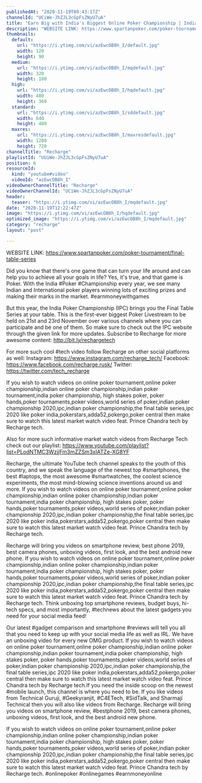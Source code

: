 ```yaml
---
publishedAt: "2020-11-19T09:43:17Z"
channelId: "UCiWe-JhZJL3cGpFsZNyU7uA"
title: "Earn Big with India's Biggest Online Poker Championship | India Poker Championship"
description: "WEBSITE LINK: https://www.spartanpoker.com/poker-tournament/final-table-series\n\nDid you know that there's one game that can turn your life around and can help you to achieve all your goals in life? Yes, it's true, and that game is Poker. With the India #Poker #Championship every year, we see many Indian and International poker players winning lots of exciting prizes and making their marks in the market. #earnmoneywithgames\n\nBut this year, the India Poker Championship (IPC) brings you the Final Table Series at your table. This is the first-ever biggest Poker Livestream to be held on 21st and 23rd November over various channels where you can participate and be one of them. So make sure to check out the IPC website through the given link for more updates. Subscribe to Recharge for more awesome content: http://bit.ly/rechargetech\n\nFor more such cool #tech video follow Recharge on other social platforms as well:\nInstagram: https://www.instagram.com/recharge_tech/\nFacebook: https://www.facebook.com/recharge.rusk/\nTwitter: https://twitter.com/tech_recharge\n\nIf you wish to watch videos on online poker tournament,online poker championship,indian online poker championship,indian poker tournament,india poker championship, high stakes poker, poker hands,poker tournaments,poker videos,world series of poker,indian poker championship 2020,ipc,indian poker championship,the final table series,ipc 2020 like poker india,pokerstars,adda52,pokergo,poker central then make sure to watch this latest market watch video feat. Prince Chandra tech by Recharge tech.\n\nAlso for more such informative market watch videos from Recharge Tech check out our playlist: https://www.youtube.com/playlist?list=PLodNTMC3WzjjFm3mZZSm3xIATZe-XG8YF\n\nRecharge, the ultimate YouTube tech channel speaks to the youth of this country, and we speak the language of the newest top #smartphones, the best #laptops, the most awesome #smartwatches, the coolest science experiments, the most mind-blowing science inventions around us and more. If you wish to watch videos on online poker tournament,online poker championship,indian online poker championship,indian poker tournament,india poker championship, high stakes poker, poker hands,poker tournaments,poker videos,world series of poker,indian poker championship 2020,ipc,indian poker championship,the final table series,ipc 2020 like poker india,pokerstars,adda52,pokergo,poker central then make sure to watch this latest market watch video feat. Prince Chandra tech by Recharge tech.\n\nRecharge will bring you videos on smartphone review, best phone 2019, best camera phones, unboxing videos, first look, and the best android new phone. If you wish to watch videos on online poker tournament,online poker championship,indian online poker championship,indian poker tournament,india poker championship, high stakes poker, poker hands,poker tournaments,poker videos,world series of poker,indian poker championship 2020,ipc,indian poker championship,the final table series,ipc 2020 like poker india,pokerstars,adda52,pokergo,poker central then make sure to watch this latest market watch video feat. Prince Chandra tech by Recharge tech. Think unboxing top smartphone reviews, budget buys, hi-tech specs, and most importantly, #technews about the latest gadgets you need for your social media feed! \n\nOur latest #gadget comparison and smartphone #reviews will tell you all that you need to keep up with your social media life as well as IRL. We have an unboxing video for every new OMG product. If you wish to watch videos on online poker tournament,online poker championship,indian online poker championship,indian poker tournament,india poker championship, high stakes poker, poker hands,poker tournaments,poker videos,world series of poker,indian poker championship 2020,ipc,indian poker championship,the final table series,ipc 2020 like poker india,pokerstars,adda52,pokergo,poker central then make sure to watch this latest market watch video feat. Prince Chandra tech by Recharge tech.If you need the inside scoop on the newest #mobile launch, this channel is where you need to be. If you like videos from Technical Guruji, #Geekyranjit, #C4ETech, #SidTalk, and Sharmaji Technical then you will also like videos from Recharge. Recharge will bring you videos on smartphone review, #bestphone 2019, best camera phones, unboxing videos, first look, and the best android new phone.\n\nIf you wish to watch videos on online poker tournament,online poker championship,indian online poker championship,indian poker tournament,india poker championship, high stakes poker, poker hands,poker tournaments,poker videos,world series of poker,indian poker championship 2020,ipc,indian poker championship,the final table series,ipc 2020 like poker india,pokerstars,adda52,pokergo,poker central then make sure to watch this latest market watch video feat. Prince Chandra tech by Recharge tech. #onlinepoker #onlinegames #earnmoneyonline"
thumbnails:
  default:
    url: "https://i.ytimg.com/vi/azEwcOB8h_I/default.jpg"
    width: 120
    height: 90
  medium:
    url: "https://i.ytimg.com/vi/azEwcOB8h_I/mqdefault.jpg"
    width: 320
    height: 180
  high:
    url: "https://i.ytimg.com/vi/azEwcOB8h_I/hqdefault.jpg"
    width: 480
    height: 360
  standard:
    url: "https://i.ytimg.com/vi/azEwcOB8h_I/sddefault.jpg"
    width: 640
    height: 480
  maxres:
    url: "https://i.ytimg.com/vi/azEwcOB8h_I/maxresdefault.jpg"
    width: 1280
    height: 720
channelTitle: "Recharge"
playlistId: "UUiWe-JhZJL3cGpFsZNyU7uA"
position: 6
resourceId:
  kind: "youtube#video"
  videoId: "azEwcOB8h_I"
videoOwnerChannelTitle: "Recharge"
videoOwnerChannelId: "UCiWe-JhZJL3cGpFsZNyU7uA"
header:
  teaser: "https://i.ytimg.com/vi/azEwcOB8h_I/mqdefault.jpg"
date: "2020-11-19T12:22:47Z"
image: "https://i.ytimg.com/vi/azEwcOB8h_I/hqdefault.jpg"
optimized_image: "https://i.ytimg.com/vi/azEwcOB8h_I/mqdefault.jpg"
category: "recharge"
layout: "post"

---
```

WEBSITE LINK: https://www.spartanpoker.com/poker-tournament/final-table-series

Did you know that there's one game that can turn your life around and can help you to achieve all your goals in life? Yes, it's true, and that game is Poker. With the India #Poker #Championship every year, we see many Indian and International poker players winning lots of exciting prizes and making their marks in the market. #earnmoneywithgames

But this year, the India Poker Championship (IPC) brings you the Final Table Series at your table. This is the first-ever biggest Poker Livestream to be held on 21st and 23rd November over various channels where you can participate and be one of them. So make sure to check out the IPC website through the given link for more updates. Subscribe to Recharge for more awesome content: http://bit.ly/rechargetech

For more such cool #tech video follow Recharge on other social platforms as well:
Instagram: https://www.instagram.com/recharge_tech/
Facebook: https://www.facebook.com/recharge.rusk/
Twitter: https://twitter.com/tech_recharge

If you wish to watch videos on online poker tournament,online poker championship,indian online poker championship,indian poker tournament,india poker championship, high stakes poker, poker hands,poker tournaments,poker videos,world series of poker,indian poker championship 2020,ipc,indian poker championship,the final table series,ipc 2020 like poker india,pokerstars,adda52,pokergo,poker central then make sure to watch this latest market watch video feat. Prince Chandra tech by Recharge tech.

Also for more such informative market watch videos from Recharge Tech check out our playlist: https://www.youtube.com/playlist?list=PLodNTMC3WzjjFm3mZZSm3xIATZe-XG8YF

Recharge, the ultimate YouTube tech channel speaks to the youth of this country, and we speak the language of the newest top #smartphones, the best #laptops, the most awesome #smartwatches, the coolest science experiments, the most mind-blowing science inventions around us and more. If you wish to watch videos on online poker tournament,online poker championship,indian online poker championship,indian poker tournament,india poker championship, high stakes poker, poker hands,poker tournaments,poker videos,world series of poker,indian poker championship 2020,ipc,indian poker championship,the final table series,ipc 2020 like poker india,pokerstars,adda52,pokergo,poker central then make sure to watch this latest market watch video feat. Prince Chandra tech by Recharge tech.

Recharge will bring you videos on smartphone review, best phone 2019, best camera phones, unboxing videos, first look, and the best android new phone. If you wish to watch videos on online poker tournament,online poker championship,indian online poker championship,indian poker tournament,india poker championship, high stakes poker, poker hands,poker tournaments,poker videos,world series of poker,indian poker championship 2020,ipc,indian poker championship,the final table series,ipc 2020 like poker india,pokerstars,adda52,pokergo,poker central then make sure to watch this latest market watch video feat. Prince Chandra tech by Recharge tech. Think unboxing top smartphone reviews, budget buys, hi-tech specs, and most importantly, #technews about the latest gadgets you need for your social media feed! 

Our latest #gadget comparison and smartphone #reviews will tell you all that you need to keep up with your social media life as well as IRL. We have an unboxing video for every new OMG product. If you wish to watch videos on online poker tournament,online poker championship,indian online poker championship,indian poker tournament,india poker championship, high stakes poker, poker hands,poker tournaments,poker videos,world series of poker,indian poker championship 2020,ipc,indian poker championship,the final table series,ipc 2020 like poker india,pokerstars,adda52,pokergo,poker central then make sure to watch this latest market watch video feat. Prince Chandra tech by Recharge tech.If you need the inside scoop on the newest #mobile launch, this channel is where you need to be. If you like videos from Technical Guruji, #Geekyranjit, #C4ETech, #SidTalk, and Sharmaji Technical then you will also like videos from Recharge. Recharge will bring you videos on smartphone review, #bestphone 2019, best camera phones, unboxing videos, first look, and the best android new phone.

If you wish to watch videos on online poker tournament,online poker championship,indian online poker championship,indian poker tournament,india poker championship, high stakes poker, poker hands,poker tournaments,poker videos,world series of poker,indian poker championship 2020,ipc,indian poker championship,the final table series,ipc 2020 like poker india,pokerstars,adda52,pokergo,poker central then make sure to watch this latest market watch video feat. Prince Chandra tech by Recharge tech. #onlinepoker #onlinegames #earnmoneyonline